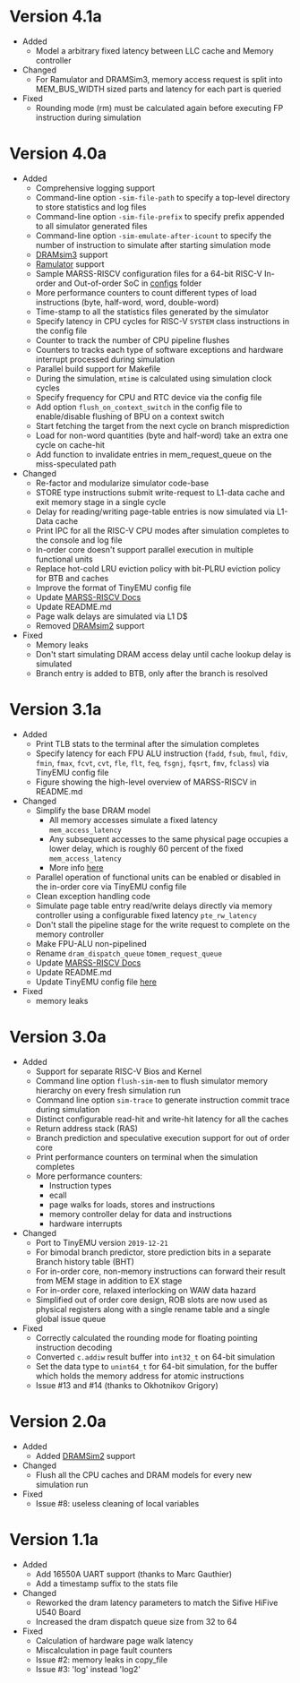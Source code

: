 # Version 4.1a

 - Added
	 - Model a arbitrary fixed latency between LLC cache and Memory controller
 - Changed
	 - For Ramulator and DRAMSim3, memory access request is split into MEM_BUS_WIDTH sized parts and latency for each part is queried
 - Fixed
	 - Rounding mode (rm) must be calculated again before executing FP instruction during simulation

# Version 4.0a

 - Added
	 - Comprehensive logging support
	 - Command-line option `-sim-file-path` to specify a top-level directory to store statistics and log files
	 - Command-line option `-sim-file-prefix` to specify prefix appended to all simulator generated files
	 - Command-line option `-sim-emulate-after-icount` to specify the number of instruction to simulate after starting simulation mode
	 - [DRAMsim3](https://github.com/umd-memsys/DRAMSim3) support
	 - [Ramulator](https://github.com/CMU-SAFARI/ramulator) support
	 - Sample MARSS-RISCV configuration files for a 64-bit RISC-V In-order and Out-of-order SoC in [configs](./configs) folder
	 - More performance counters to count different types of load instructions (byte, half-word, word, double-word)
	 - Time-stamp to all the statistics files generated by the simulator
	 - Specify latency in CPU cycles for RISC-V `SYSTEM` class instructions in the config file
	 - Counter to track the number of CPU pipeline flushes
	 - Counters to tracks each type of software exceptions and hardware interrupt processed during simulation
	 - Parallel build support for Makefile
	 - During the simulation, `mtime` is calculated using simulation clock cycles
	 - Specify frequency for CPU and RTC device via the config file
	 - Add option `flush_on_context_switch` in the config file to enable/disable flushing of BPU on a context switch
	 - Start fetching the target from the next cycle on branch misprediction
	 - Load for non-word quantities (byte and half-word) take an extra one cycle on cache-hit
	 - Add function to invalidate entries in mem_request_queue on the miss-speculated path
- Changed
	 - Re-factor and modularize simulator code-base
	 - STORE type instructions submit write-request to L1-data cache and exit memory stage in a single cycle
	 - Delay for reading/writing page-table entries is now simulated via L1-Data cache
	 - Print IPC for all the RISC-V CPU modes after simulation completes to the console and log file
	 - In-order core doesn't support parallel execution in multiple functional units
	 - Replace hot-cold LRU eviction policy with bit-PLRU eviction policy for BTB and caches
	 - Improve the format of TinyEMU config file
	 - Update [MARSS-RISCV Docs](https://marss-riscv-docs.readthedocs.io/en/latest/)
	 - Update README.md
	 - Page walk delays are simulated via L1 D$
	 - Removed [DRAMsim2](https://github.com/umd-memsys/DRAMSim2) support
 - Fixed
	 - Memory leaks
	 - Don't start simulating DRAM access delay until cache lookup delay is simulated
	 - Branch entry is added to BTB, only after the branch is resolved

# Version 3.1a

 - Added
	 - Print TLB stats to the terminal after the simulation completes
	 - Specify latency for each FPU ALU instruction (`fadd`, `fsub`, `fmul`, `fdiv`, `fmin`, `fmax`, `fcvt`, `cvt`, `fle`, `flt`, `feq`, `fsgnj`, `fqsrt`, `fmv`, `fclass`) via TinyEMU config file 
	 - Figure showing the high-level overview of MARSS-RISCV in README.md 
- Changed
	 - Simplify the base DRAM model
		 - All memory accesses simulate a fixed latency `mem_access_latency`
		 - Any subsequent accesses to the same physical page occupies a lower delay, which is roughly 60 percent of the fixed `mem_access_latency`
		 - More info [here](https://marss-riscv-docs.readthedocs.io/en/latest/)
	 - Parallel operation of functional units can be enabled or disabled in the in-order core via TinyEMU config file
	 - Clean exception handling code
	 - Simulate page table entry read/write delays directly via memory controller using a configurable fixed latency `pte_rw_latency`
	 - Don't stall the pipeline stage for the write request to complete on the memory controller
	 - Make FPU-ALU non-pipelined
	 - Rename `dram_dispatch_queue` to`mem_request_queue`
	 - Update [MARSS-RISCV Docs](https://marss-riscv-docs.readthedocs.io/en/latest/)
	 - Update README.md
	 - Update TinyEMU config file [here](https://cs.binghamton.edu/~marss-riscv/marss-riscv-images.tar.gz)
 - Fixed
	 - memory leaks

# Version 3.0a

 - Added
	 - Support for separate RISC-V Bios and Kernel
	 - Command line option `flush-sim-mem` to flush simulator memory hierarchy on every fresh simulation run
	 - Command line option `sim-trace` to generate instruction commit trace during simulation
	 - Distinct configurable read-hit and write-hit latency for all the caches
	 - Return address stack (RAS)
	 - Branch prediction and speculative execution support for out of order core
	 - Print performance counters on terminal when the simulation completes
	 - More performance counters:
		 - Instruction types
		 - ecall
		 - page walks for loads, stores and instructions
		 - memory controller delay for data and instructions
		 - hardware interrupts
 - Changed
	 - Port to TinyEMU version `2019-12-21`
	 - For bimodal branch predictor, store prediction bits in a separate Branch history table (BHT)
	 - For in-order core, non-memory instructions can forward their result from MEM stage in addition to EX stage
	 - For in-order core, relaxed interlocking on WAW data hazard
	 - Simplified out of order core design, ROB slots are now used as physical registers along with a single rename table and a single global issue queue
 - Fixed
	 - Correctly calculated the rounding mode for floating pointing instruction decoding
	 - Converted `c.addiw` result buffer into `int32_t` on 64-bit simulation
	 - Set the data type to `unint64_t` for 64-bit simulation, for the buffer which holds the memory address for atomic instructions
	 - Issue #13 and #14 (thanks to Okhotnikov Grigory)

# Version 2.0a

 - Added
	 - Added [DRAMSim2](https://github.com/umd-memsys/DRAMSim2) support
 - Changed
	 - Flush all the CPU caches and DRAM models for every new simulation run
 - Fixed
	 - Issue #8: useless cleaning of local variables

# Version 1.1a
 - Added
	- Add 16550A UART support (thanks to Marc Gauthier)
	- Add a timestamp suffix to the stats file
 - Changed
	- Reworked the dram latency parameters to match the Sifive HiFive U540 Board
	- Increased the dram dispatch queue size from 32 to 64
 - Fixed
	- Calculation of hardware page walk latency
	- Miscalculation in page fault counters
	- Issue #2: memory leaks in copy_file
	- Issue #3: 'log' instead 'log2'
